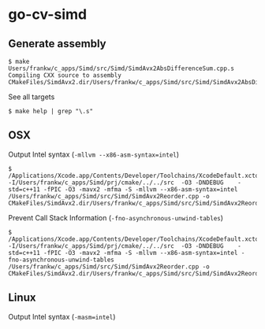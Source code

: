 # go-cv-simd

## Generate assembly

```
$ make Users/frankw/c_apps/Simd/src/Simd/SimdAvx2AbsDifferenceSum.cpp.s
Compiling CXX source to assembly CMakeFiles/SimdAvx2.dir/Users/frankw/c_apps/Simd/src/Simd/SimdAvx2AbsDifferenceSum.cpp.s
```

See all targets
```
$ make help | grep "\.s"
```

## OSX

Output Intel syntax (`-mllvm --x86-asm-syntax=intel`)
```
$ /Applications/Xcode.app/Contents/Developer/Toolchains/XcodeDefault.xctoolchain/usr/bin/c++   -I/Users/frankw/c_apps/Simd/prj/cmake/../../src  -O3 -DNDEBUG    -std=c++11 -fPIC -O3 -mavx2 -mfma -S -mllvm --x86-asm-syntax=intel /Users/frankw/c_apps/Simd/src/Simd/SimdAvx2Reorder.cpp -o CMakeFiles/SimdAvx2.dir/Users/frankw/c_apps/Simd/src/Simd/SimdAvx2Reorder.cpp.s
```

Prevent Call Stack Information (`-fno-asynchronous-unwind-tables`)
```
$ /Applications/Xcode.app/Contents/Developer/Toolchains/XcodeDefault.xctoolchain/usr/bin/c++   -I/Users/frankw/c_apps/Simd/prj/cmake/../../src  -O3 -DNDEBUG    -std=c++11 -fPIC -O3 -mavx2 -mfma -S -mllvm --x86-asm-syntax=intel -fno-asynchronous-unwind-tables /Users/frankw/c_apps/Simd/src/Simd/SimdAvx2Reorder.cpp -o CMakeFiles/SimdAvx2.dir/Users/frankw/c_apps/Simd/src/Simd/SimdAvx2Reorder.cpp.s
```

## Linux

Output Intel syntax (`-masm=intel`)

